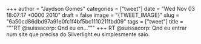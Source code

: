 
+++
author = "Jaydson Gomes"
categories = ["tweet"]
date = "Wed Nov 03 18:07:17 +0000 2010"
draft = false
image = "{TWEET_IMAGE}"
slug = "6a50cd86dbd97a91e0fc1f4bf5bc1110211fbd09"
tags = ["tweet"]
title = """RT @suissacorp: Qnd eu en..."""
+++
RT @suissacorp: Qnd eu entrar num site que precisa do Silverlight eu simplesmente saio.
